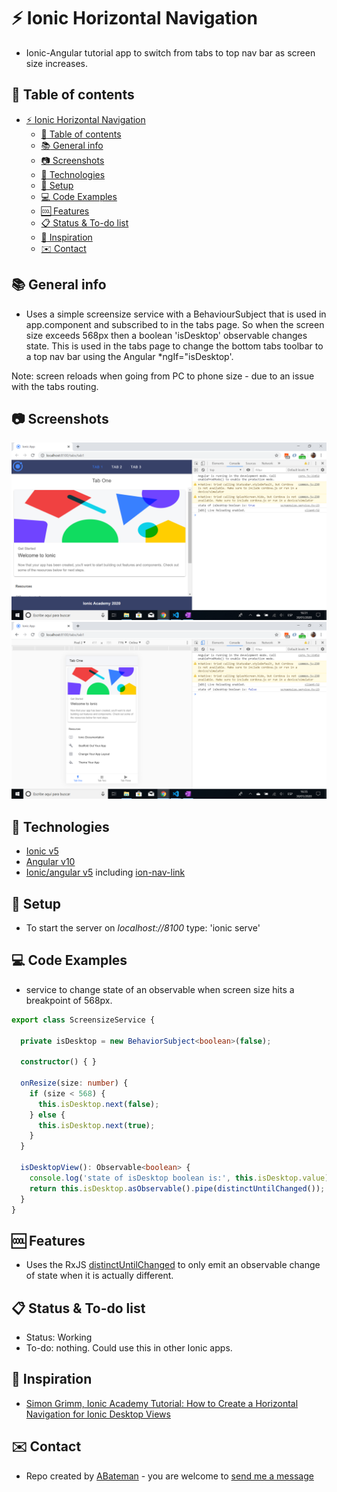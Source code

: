 # :zap: Ionic Horizontal Navigation

* Ionic-Angular tutorial app to switch from tabs to top nav bar as screen size increases.

## :page_facing_up: Table of contents

* [:zap: Ionic Horizontal Navigation](#zap-ionic-horizontal-navigation)
  * [:page_facing_up: Table of contents](#page_facing_up-table-of-contents)
  * [:books: General info](#books-general-info)
  * [:camera: Screenshots](#camera-screenshots)
  * [:signal_strength: Technologies](#signal_strength-technologies)
  * [:floppy_disk: Setup](#floppy_disk-setup)
  * [:computer: Code Examples](#computer-code-examples)
  * [:cool: Features](#cool-features)
  * [:clipboard: Status & To-do list](#clipboard-status--to-do-list)
  * [:clap: Inspiration](#clap-inspiration)
  * [:envelope: Contact](#envelope-contact)

## :books: General info

* Uses a simple screensize service with a BehaviourSubject that is used in app.component and subscribed to in the tabs page. So when the screen size exceeds 568px then a boolean 'isDesktop' observable changes state. This is used in the tabs page to change the bottom tabs toolbar to a top nav bar using the Angular *ngIf="isDesktop'.

Note: screen reloads when going from PC to phone size - due to an issue with the tabs routing.

## :camera: Screenshots

![Ionic page](./img/pc.png)
![Ionic page](./img/phone.png)

## :signal_strength: Technologies

* [Ionic v5](https://ionicframework.com/)
* [Angular v10](https://angular.io/)
* [Ionic/angular v5](https://www.npmjs.com/package/@ionic/angular) including [ion-nav-link](https://ionicframework.com/docs/api/nav-link)

## :floppy_disk: Setup

* To start the server on _localhost://8100_ type: 'ionic serve'

## :computer: Code Examples

* service to change state of an observable when screen size hits a breakpoint of 568px.

```typescript
export class ScreensizeService {

  private isDesktop = new BehaviorSubject<boolean>(false);

  constructor() { }

  onResize(size: number) {
    if (size < 568) {
      this.isDesktop.next(false);
    } else {
      this.isDesktop.next(true);
    }
  }

  isDesktopView(): Observable<boolean> {
    console.log('state of isDesktop boolean is:', this.isDesktop.value);
    return this.isDesktop.asObservable().pipe(distinctUntilChanged());
  }
}
```

## :cool: Features

* Uses the RxJS [distinctUntilChanged](https://www.learnrxjs.io/learn-rxjs/operators/filtering/distinctuntilchanged) to only emit an observable change of state when it is actually different.

## :clipboard: Status & To-do list

* Status: Working
* To-do: nothing. Could use this in other Ionic apps.

## :clap: Inspiration

* [Simon Grimm, Ionic Academy Tutorial: How to Create a Horizontal Navigation for Ionic Desktop Views](https://devdactic.com/horizontal-navigation-ionic-desktop/)

## :envelope: Contact

* Repo created by [ABateman](https://www.andrewbateman.org) - you are welcome to [send me a message](https://andrewbateman.org/contact)
